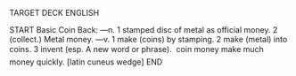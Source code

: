 TARGET DECK
ENGLISH

START
Basic
Coin
Back: —n. 1 stamped disc of metal as official money. 2 (collect.) Metal money. —v. 1 make (coins) by stamping. 2 make (metal) into coins. 3 invent (esp. A new word or phrase).  coin money make much money quickly. [latin cuneus wedge]
END
